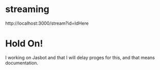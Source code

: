 # streaming
http://localhost:3000/stream?id=IdHere


# Hold On!
I working on Jasbot and that I will delay proges for this, and that means documentation.
